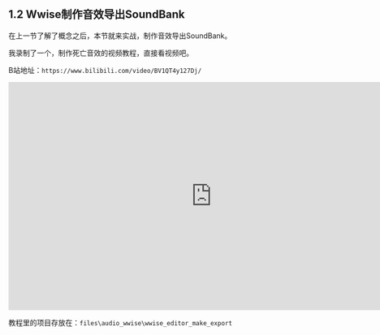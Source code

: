 ﻿## 1.2 Wwise制作音效导出SoundBank

在上一节了解了概念之后，本节就来实战，制作音效导出SoundBank。

我录制了一个，制作死亡音效的视频教程，直接看视频吧。

B站地址：`https://www.bilibili.com/video/BV1QT4y127Dj/`

<iframe 
    width="800" 
    height="450" 
    src="https://player.bilibili.com/player.html?aid=935426257&bvid=BV1QT4y127Dj&cid=477603159&page=1" 
    frameborder="0"
    allowfullscreen> 
</iframe>

教程里的项目存放在：`files\audio_wwise\wwise_editor_make_export`
